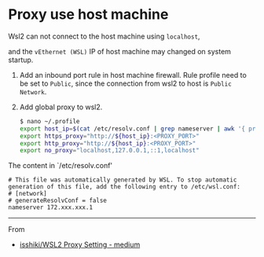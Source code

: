 # Proxy use host machine

Wsl2 can not connect to the host machine using `localhost`,

and the `vEthernet (WSL)` IP of host machine may changed on system startup.

1. Add an inbound port rule in host machine firewall. Rule profile need to be set to `Public`, since the connection from wsl2 to host is `Public Network`.

2. Add global proxy to wsl2.
   ```bash
   $ nano ~/.profile
   export host_ip=$(cat /etc/resolv.conf | grep nameserver | awk '{ print $2 }')
   export https_proxy="http://${host_ip}:<PROXY_PORT>"
   export http_proxy="http://${host_ip}:<PROXY_PORT>"
   export no_proxy="localhost,127.0.0.1,::1,localhost"
   ```

The content in `/etc/resolv.conf'

```
# This file was automatically generated by WSL. To stop automatic generation of this file, add the following entry to /etc/wsl.conf:
# [network]
# generateResolvConf = false
nameserver 172.xxx.xxx.1
```

---

From

- [isshiki/WSL2 Proxy Setting - medium](https://isshiki.medium.com/wsl2-proxy-setting-2647a556c5ec)
